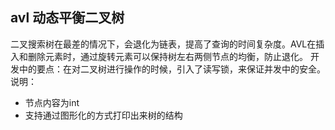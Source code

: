 

## avl 动态平衡二叉树
二叉搜索树在最差的情况下，会退化为链表，提高了查询的时间复杂度。AVL在插入和删除元素时，通过旋转元素可以保持树左右两侧节点的均衡，防止退化。
开发中的要点：在对二叉树进行操作的时候，引入了读写锁，来保证并发中的安全。
说明：
- 节点内容为int
- 支持通过图形化的方式打印出来树的结构
